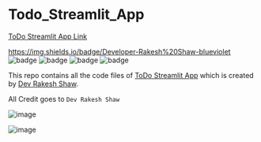 # Todo_Streamlit_App

[ToDo Streamlit App Link](https://dev-rakeshshaw-todo-streamlit-app-app-gezgkn.streamlit.app/)

https://img.shields.io/badge/Developer-Rakesh%20Shaw-blueviolet
![badge](https://img.shields.io/badge/Developer-Rakesh%20Shaw-blueviolet)
![badge](https://img.shields.io/badge/Framework-Streamlit-red)
![badge](https://img.shields.io/badge/Database-Streamlit-green)
![badge](https://img.shields.io/badge/Language-Python-brightgreen)

This repo contains all the code files of [ToDo Streamlit App](https://dev-rakeshshaw-todo-streamlit-app-app-gezgkn.streamlit.app/) which is created by [Dev Rakesh Shaw](https://github.com/dev-rakeshshaw/).

All Credit goes to `Dev Rakesh Shaw`

![image](https://user-images.githubusercontent.com/88075256/213873064-0a8db229-ec8c-4b71-afb1-5e42f36b8416.png)

![image](https://user-images.githubusercontent.com/88075256/213873107-82a65a90-5736-4c47-aa35-7c9929875ee1.png)

